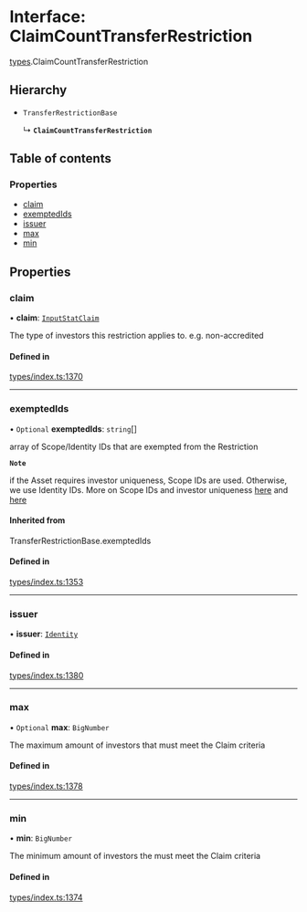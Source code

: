# Interface: ClaimCountTransferRestriction

[types](../wiki/types).ClaimCountTransferRestriction

## Hierarchy

- `TransferRestrictionBase`

  ↳ **`ClaimCountTransferRestriction`**

## Table of contents

### Properties

- [claim](../wiki/types.ClaimCountTransferRestriction#claim)
- [exemptedIds](../wiki/types.ClaimCountTransferRestriction#exemptedids)
- [issuer](../wiki/types.ClaimCountTransferRestriction#issuer)
- [max](../wiki/types.ClaimCountTransferRestriction#max)
- [min](../wiki/types.ClaimCountTransferRestriction#min)

## Properties

### claim

• **claim**: [`InputStatClaim`](../wiki/types#inputstatclaim)

The type of investors this restriction applies to. e.g. non-accredited

#### Defined in

[types/index.ts:1370](https://github.com/PolymeshAssociation/polymesh-sdk/blob/079537ad/src/types/index.ts#L1370)

___

### exemptedIds

• `Optional` **exemptedIds**: `string`[]

array of Scope/Identity IDs that are exempted from the Restriction

**`Note`**

 if the Asset requires investor uniqueness, Scope IDs are used. Otherwise, we use Identity IDs. More on Scope IDs and investor uniqueness
  [here](https://developers.polymesh.network/introduction/identity#polymesh-unique-identity-system-puis) and
  [here](https://developers.polymesh.network/polymesh-docs/primitives/confidential-identity)

#### Inherited from

TransferRestrictionBase.exemptedIds

#### Defined in

[types/index.ts:1353](https://github.com/PolymeshAssociation/polymesh-sdk/blob/079537ad/src/types/index.ts#L1353)

___

### issuer

• **issuer**: [`Identity`](../wiki/api.entities.Identity.Identity)

#### Defined in

[types/index.ts:1380](https://github.com/PolymeshAssociation/polymesh-sdk/blob/079537ad/src/types/index.ts#L1380)

___

### max

• `Optional` **max**: `BigNumber`

The maximum amount of investors that must meet the Claim criteria

#### Defined in

[types/index.ts:1378](https://github.com/PolymeshAssociation/polymesh-sdk/blob/079537ad/src/types/index.ts#L1378)

___

### min

• **min**: `BigNumber`

The minimum amount of investors the must meet the Claim criteria

#### Defined in

[types/index.ts:1374](https://github.com/PolymeshAssociation/polymesh-sdk/blob/079537ad/src/types/index.ts#L1374)
